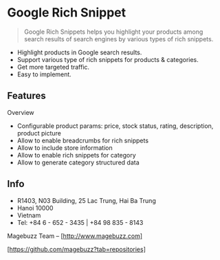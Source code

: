 # Google Rich Snippet
> Google Rich Snippets helps you highlight your products among search results of search engines by various types of rich snippets.


* Highlight products in Google search results.
* Support various type of rich snippets for products & categories.
* Get more targeted traffic.
* Easy to implement.


## Features
   Overview

* Configurable product params: price, stock status, rating, description, product picture
* Allow to enable breadcrumbs for rich snippets
* Allow to include store information
* Allow to enable rich snippets for category
* Allow to generate category structured data


## Info

* R1403, N03 Building, 25 Lac Trung, Hai Ba Trung
* Hanoi 10000
* Vietnam
* Tel: +84 6 - 652 - 3435 | +84 98 835 - 8143

Magebuzz Team – [http://www.magebuzz.com]

[https://github.com/magebuzz?tab=repositories]

